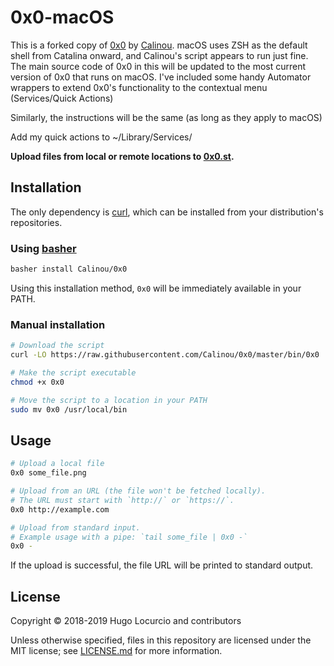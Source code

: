 # 0x0-macOS
This is a forked copy of [0x0](https://github.com/Calinou/0x0/) by [Calinou](https://github.com/Calinou/). 
macOS uses ZSH as the default shell from Catalina onward, and Calinou's script appears to run just fine. 
The main source code of 0x0 in this will be updated to the most current version of 0x0 that runs on macOS.
I've included some handy Automator wrappers to extend 0x0's functionality to the contextual menu (Services/Quick Actions)

Similarly, the instructions will be the same (as long as they apply to macOS)

Add my quick actions to ~/Library/Services/

**Upload files from local or remote locations to [0x0.st](https://0x0.st/).**

## Installation

The only dependency is [curl](https://curl.haxx.se/), which can be installed
from your distribution's repositories.

### Using [basher](https://github.com/basherpm/basher)

```bash
basher install Calinou/0x0
```

Using this installation method, `0x0` will be immediately available in your PATH.

### Manual installation

```bash
# Download the script
curl -LO https://raw.githubusercontent.com/Calinou/0x0/master/bin/0x0

# Make the script executable
chmod +x 0x0

# Move the script to a location in your PATH
sudo mv 0x0 /usr/local/bin
```

## Usage

```bash
# Upload a local file
0x0 some_file.png

# Upload from an URL (the file won't be fetched locally).
# The URL must start with `http://` or `https://`.
0x0 http://example.com

# Upload from standard input.
# Example usage with a pipe: `tail some_file | 0x0 -`
0x0 -
```

If the upload is successful, the file URL will be printed to standard output.

## License

Copyright © 2018-2019 Hugo Locurcio and contributors

Unless otherwise specified, files in this repository are licensed under
the MIT license; see [LICENSE.md](LICENSE.md) for more information.
